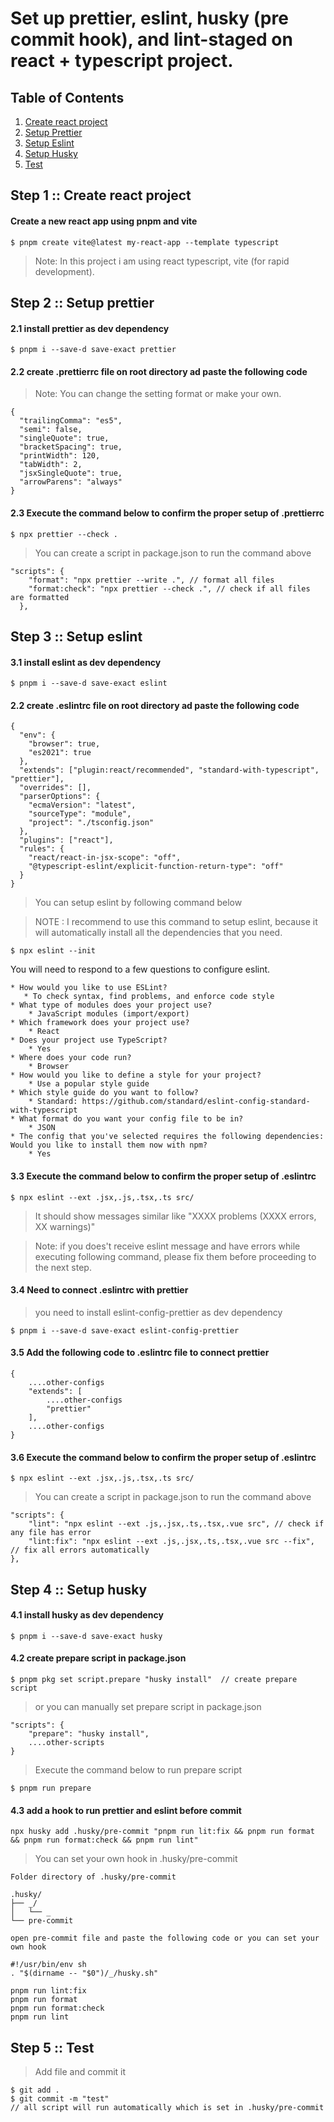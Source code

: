 # Set up prettier, eslint, husky (pre commit hook), and lint-staged on react + typescript project.


## Table of Contents

  1. [Create react project](#create_react_project)
  2. [Setup Prettier](#setup_prettier)
  3. [Setup Eslint](#setup_eslint)
  4. [Setup Husky](#setup_husky)
  5. [Test](#test)


## Step 1 :: Create react project[](#create_react_project)
#### Create a new react app using pnpm and vite

```
$ pnpm create vite@latest my-react-app --template typescript
```

> Note: In this project i am using react typescript, vite (for rapid development).

## Step 2 :: Setup prettier[](#setup_prettier)
#### 2.1 install prettier as dev dependency

```
$ pnpm i --save-d save-exact prettier
```

#### 2.2 create .prettierrc file on root directory ad paste the following code 
> Note: You can change the setting format or make your own.

```
{
  "trailingComma": "es5",
  "semi": false,
  "singleQuote": true,
  "bracketSpacing": true,
  "printWidth": 120,
  "tabWidth": 2,
  "jsxSingleQuote": true,
  "arrowParens": "always"
}
```

#### 2.3 Execute the command below to confirm the proper setup of .prettierrc 
```
$ npx prettier --check .
```

> You can create a script in package.json to run the command above

```
"scripts": {
    "format": "npx prettier --write .", // format all files
    "format:check": "npx prettier --check .", // check if all files are formatted
  },
``` 

## Step 3 :: Setup eslint[](#setup_eslint)

#### 3.1 install eslint as dev dependency

```
$ pnpm i --save-d save-exact eslint
```

#### 2.2 create .eslintrc file on root directory ad paste the following code
    
```
{
  "env": {
    "browser": true,
    "es2021": true
  },
  "extends": ["plugin:react/recommended", "standard-with-typescript", "prettier"],
  "overrides": [],
  "parserOptions": {
    "ecmaVersion": "latest",
    "sourceType": "module",
    "project": "./tsconfig.json"
  },
  "plugins": ["react"],
  "rules": {
    "react/react-in-jsx-scope": "off",
    "@typescript-eslint/explicit-function-return-type": "off"
  }
}

```

> You can setup eslint by following command below

> NOTE : I recommend to use this command to setup eslint, because it will automatically install all the dependencies that you need.

```
$ npx eslint --init
```
You will need to respond to a few questions to configure eslint.
```
* How would you like to use ESLint? 
   * To check syntax, find problems, and enforce code style
* What type of modules does your project use? 
    * JavaScript modules (import/export)
* Which framework does your project use? 
    * React
* Does your project use TypeScript? 
    * Yes
* Where does your code run? 
    * Browser
* How would you like to define a style for your project? 
    * Use a popular style guide
* Which style guide do you want to follow? 
    * Standard: https://github.com/standard/eslint-config-standard-with-typescript
* What format do you want your config file to be in? 
    * JSON
* The config that you've selected requires the following dependencies: Would you like to install them now with npm? 
    * Yes
```

#### 3.3 Execute the command below to confirm the proper setup of .eslintrc  
```
$ npx eslint --ext .jsx,.js,.tsx,.ts src/
```

> It should show messages similar like "XXXX problems (XXXX errors, XX warnings)"

> Note: if you does't receive eslint message and  have errors while executing following command, please fix them before proceeding to the next step. 

#### 3.4 Need to connect .eslintrc with prettier
> you need to install eslint-config-prettier  as dev dependency

```
$ pnpm i --save-d save-exact eslint-config-prettier
```
   
#### 3.5 Add the following code to .eslintrc file to connect prettier 

```
{
    ....other-configs
    "extends": [
        ....other-configs
        "prettier"
    ],
    ....other-configs
}
```

#### 3.6 Execute the command below to confirm the proper setup of .eslintrc  
```
$ npx eslint --ext .jsx,.js,.tsx,.ts src/
```

> You can create a script in package.json to run the command above

```
"scripts": {
    "lint": "npx eslint --ext .js,.jsx,.ts,.tsx,.vue src", // check if any file has error
    "lint:fix": "npx eslint --ext .js,.jsx,.ts,.tsx,.vue src --fix",  // fix all errors automatically
},
``` 

## Step 4 :: Setup husky[](#setup_husky)
#### 4.1 install husky as dev dependency

```
$ pnpm i --save-d save-exact husky
```

#### 4.2 create prepare script in package.json

```
$ pnpm pkg set script.prepare "husky install"  // create prepare script
```

> or you can manually set prepare script in package.json

```
"scripts": {
    "prepare": "husky install",
    ....other-scripts
}
```
> Execute the command below to run prepare script

```
$ pnpm run prepare
```

#### 4.3 add a hook to run prettier and eslint before commit

```
npx husky add .husky/pre-commit "pnpm run lit:fix && pnpm run format && pnpm run format:check && pnpm run lint"
```
> You can set your own hook in .husky/pre-commit
```
Folder directory of .husky/pre-commit

.husky/
├── _/
│   └── _
└── pre-commit

open pre-commit file and paste the following code or you can set your own hook
   
#!/usr/bin/env sh
. "$(dirname -- "$0")/_/husky.sh"

pnpm run lint:fix
pnpm run format
pnpm run format:check
pnpm run lint

```

## Step 5 :: Test[](#test)
> Add file and commit it
```
$ git add .
$ git commit -m "test"
// all script will run automatically which is set in .husky/pre-commit
```